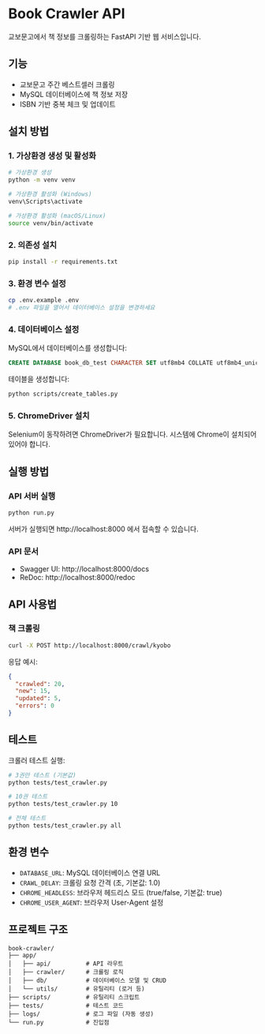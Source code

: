 # Book Crawler API

교보문고에서 책 정보를 크롤링하는 FastAPI 기반 웹 서비스입니다.

## 기능

- 교보문고 주간 베스트셀러 크롤링
- MySQL 데이터베이스에 책 정보 저장
- ISBN 기반 중복 체크 및 업데이트

## 설치 방법

### 1. 가상환경 생성 및 활성화
```bash
# 가상환경 생성
python -m venv venv

# 가상환경 활성화 (Windows)
venv\Scripts\activate

# 가상환경 활성화 (macOS/Linux)
source venv/bin/activate
```

### 2. 의존성 설치
```bash
pip install -r requirements.txt
```

### 3. 환경 변수 설정
```bash
cp .env.example .env
# .env 파일을 열어서 데이터베이스 설정을 변경하세요
```

### 4. 데이터베이스 설정
MySQL에서 데이터베이스를 생성합니다:
```sql
CREATE DATABASE book_db_test CHARACTER SET utf8mb4 COLLATE utf8mb4_unicode_ci;
```

테이블을 생성합니다:
```bash
python scripts/create_tables.py
```

### 5. ChromeDriver 설치
Selenium이 동작하려면 ChromeDriver가 필요합니다. 시스템에 Chrome이 설치되어 있어야 합니다.

## 실행 방법

### API 서버 실행
```bash
python run.py
```

서버가 실행되면 http://localhost:8000 에서 접속할 수 있습니다.

### API 문서
- Swagger UI: http://localhost:8000/docs
- ReDoc: http://localhost:8000/redoc

## API 사용법

### 책 크롤링
```bash
curl -X POST http://localhost:8000/crawl/kyobo
```

응답 예시:
```json
{
  "crawled": 20,
  "new": 15,
  "updated": 5,
  "errors": 0
}
```

## 테스트

크롤러 테스트 실행:
```bash
# 3권만 테스트 (기본값)
python tests/test_crawler.py

# 10권 테스트
python tests/test_crawler.py 10

# 전체 테스트
python tests/test_crawler.py all
```

## 환경 변수

- `DATABASE_URL`: MySQL 데이터베이스 연결 URL
- `CRAWL_DELAY`: 크롤링 요청 간격 (초, 기본값: 1.0)
- `CHROME_HEADLESS`: 브라우저 헤드리스 모드 (true/false, 기본값: true)
- `CHROME_USER_AGENT`: 브라우저 User-Agent 설정

## 프로젝트 구조

```
book-crawler/
├── app/
│   ├── api/          # API 라우트
│   ├── crawler/      # 크롤링 로직
│   ├── db/           # 데이터베이스 모델 및 CRUD
│   └── utils/        # 유틸리티 (로거 등)
├── scripts/          # 유틸리티 스크립트
├── tests/            # 테스트 코드
├── logs/             # 로그 파일 (자동 생성)
└── run.py            # 진입점
```